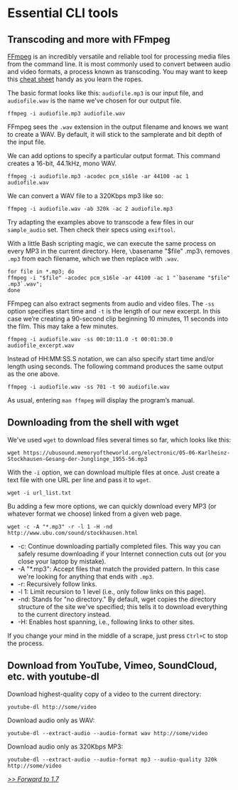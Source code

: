 
# Essential CLI tools

## Transcoding and more with FFmpeg

[FFmpeg](https://ffmpeg.org/) is an incredibly versatile and reliable tool for processing media files from the command line. It is most commonly used to convert between audio and video formats, a process known as transcoding. You may want to keep this [cheat sheet](https://www.cheatography.com/thetartankilt/cheat-sheets/ffmpeg/pdf_bw/) handy as you learn the ropes.

The basic format looks like this: `audiofile.mp3` is our input file, and `audiofile.wav` is the name we've chosen for our output file.

```
ffmpeg -i audiofile.mp3 audiofile.wav
```

FFmpeg sees the `.wav` extension in the output filename and knows we want to create a WAV. By default, it will stick to the samplerate and bit depth of the input file.

We can add options to specify a particular output format. This command creates a 16-bit, 44.1kHz, mono WAV.

```
ffmpeg -i audiofile.mp3 -acodec pcm_s16le -ar 44100 -ac 1 audiofile.wav
```

We can convert a WAV file to a 320Kbps mp3 like so:

```
ffmpeg -i audiofile.wav -ab 320k -ac 2 audiofile.mp3
```

Try adapting the examples above to transcode a few files in our `sample_audio` set. Then check their specs using `exiftool`.

With a little Bash scripting magic, we can execute the same process on every MP3 in the current directory. Here, `\`basename "$file" .mp3`\` removes `.mp3` from each filename, which we then replace with `.wav`.

```
for file in *.mp3; do
ffmpeg -i "$file" -acodec pcm_s16le -ar 44100 -ac 1 "`basename "$file" .mp3`.wav";
done
```

FFmpeg can also extract segments from audio and video files. The `-ss` option specifies start time and `-t` is the length of our new excerpt. In this case we’re creating a 90-second clip beginning 10 minutes, 11 seconds into the film.  This may take a few minutes.

```
ffmpeg -i audiofile.wav -ss 00:10:11.0 -t 00:01:30.0 audiofile_excerpt.wav
```

Instead of HH:MM:SS.S notation, we can also specify start time and/or length using seconds. The following command produces the same output as the one above.

```
ffmpeg -i audiofile.wav -ss 701 -t 90 audiofile.wav
```

As usual, entering `man ffmpeg` will display the program’s manual.


## Downloading from the shell with wget

We've used `wget` to download files several times so far, which looks like this:

```
wget https://ubusound.memoryoftheworld.org/electronic/05-06-Karlheinz-Stockhausen-Gesang-der-Junglinge_1955-56.mp3
```

With the `-i` option, we can download multiple files at once. Just create a text file with one URL per line and pass it to `wget`. 

```
wget -i url_list.txt
```

Bu adding a few more options, we can quickly download every MP3 (or whatever format we choose) linked from a given web page.

```
wget -c -A "*.mp3" -r -l 1 -H -nd http://www.ubu.com/sound/stockhausen.html
```

- -c: Continue downloading partially completed files. This way you can safely resume downloading if your Internet connection cuts out (or you close your laptop by mistake).
- -A "*.mp3": Accept files that match the provided pattern. In this case we're looking for anything that ends with `.mp3`.
- -r: Recursively follow links.
- -l 1: Limit recursion to 1 level (i.e., only follow links on this page).
- -nd: Stands for "no directory." By default, wget copies the directory structure of the site we've specified; this tells it to download everything to the current directory instead.
- -H: Enables host spanning, i.e., following links to other sites.

If you change your mind in the middle of a scrape, just press `Ctrl+C` to stop the process.


## Download from YouTube, Vimeo, SoundCloud, etc. with youtube-dl

Download highest-quality copy of a video to the current directory:

    youtube-dl http://some/video

Download audio only as WAV:

    youtube-dl --extract-audio --audio-format wav http://some/video

Download audio only as 320Kbps MP3:

    youtube-dl --extract-audio --audio-format mp3 --audio-quality 320k http://some/video


[*>> Forward to 1.7*](1.7.md)
